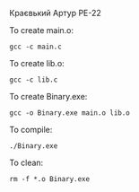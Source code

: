 Краєвький Артур РЕ-22


To create main.o:

	gcc -c main.c

To create lib.o:

	gcc -c lib.c
  
To create Binary.exe:

	gcc -o Binary.exe main.o lib.o
	
To compile:

	./Binary.exe

To clean: 

	rm -f *.o Binary.exe

